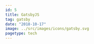 ```yaml
---
id: 5
title: GatsbyJS
tag: gatsby
date: "2018-10-17"
image: ../src/images/icons/gatsby.svg
pagetype: tech
---
```


